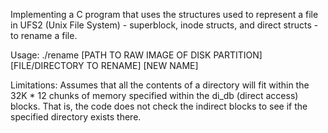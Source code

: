 Implementing a C program that uses the structures used to represent a file in UFS2 (Unix File System) - superblock, inode structs, and direct structs - to rename a file.

Usage:
./rename [PATH TO RAW IMAGE OF DISK PARTITION] [FILE/DIRECTORY TO RENAME] [NEW NAME]

Limitations:
Assumes that all the contents of a directory will fit within the 32K * 12 chunks of memory specified within the di_db (direct access) blocks.
That is, the code does not check the indirect blocks to see if the specified directory exists there. 



